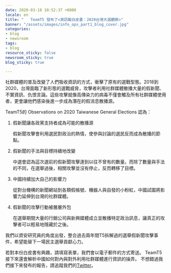 ```yaml
---
date: 2020-03-18 10:52:37 +0800
locale: en
title: "   TeamT5 發布了<資訊戰白皮書：2020台灣大選觀察>"
banner: "/assets/images/info_ops_part1_blog_cover.jpg"
categories:
- blog
- newsroom
tags:
- blog
resource_sticky: false
newsroom_sticky: true
blog_sticky: true

---
```

社群媒體的普及改變了人們吸收資訊的方式，衝擊了原有的選戰型態。2018到2020，台灣面臨了新形態的選戰威脅，攻擊者利用社群媒體散播大量的假新聞、不實資訊、仇恨言論。這些攻擊就像高傳染力的病毒不僅會觸及所有社群媒體使用者，更會讓他們感染後進一步成為潛在的假消息散播源。

TeamT5的 Observations on 2020 Taiwanese General Elections 認為：

1. 假新聞讓各政黨支持者成為可能的散播源

   假新聞攻擊會利用選民對政治的熱情，使參與討論的選民反而成為散播的節點。
2. 假新聞的手法與目標持續地改變

   中選會認為這次選前的假新聞攻擊達到以往不曾有的數量。而除了數量與手法的不同，在選舉過後，相關攻擊並沒有停止，反而轉移了目標。
3. 中國持續加大自己的影響力

   從對台機構的新聞網站到各類假帳號、機器人與自發的小粉紅，中國試圖將影響力延伸到台灣的社群媒體。
4. 假新聞的攻擊行動被層層外包

   在選舉期間大量的行銷公司與新興媒體成立並散播特定政治訊息，讓真正的攻擊者可以輕易地隱藏於之後。

我們以資安研究員的角度出發，整合過去兩年間T5拆解過的選舉假新聞攻擊事件，希望能替下一場民主選舉貢獻心力。

若對本份白皮書有興趣，請填寫表單，我們會以電子郵件的方式寄送。 TeamT5接下來還會解析中國如何對內與對外利用社群媒體進行資訊的操弄。 不想錯過我們接下來發布的報告，請追蹤我們的[Twitter](https://twitter.com/TeamT5_Official)。